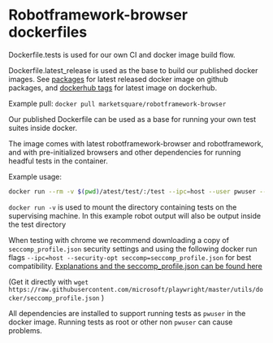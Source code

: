 # Robotframework-browser dockerfiles

Dockerfile.tests is used for our own CI and docker image build flow.

Dockerfile.latest_release is used as the base to build our published docker images. 
See [packages](https://github.com/MarketSquare/robotframework-browser/packages) for latest released docker image on github packages, and [dockerhub tags](https://hub.docker.com/r/marketsquare/robotframework-browser/tags?page=1&ordering=last_updated) for latest image on dockerhub.

Example pull: `docker pull marketsquare/robotframework-browser`


Our published Dockerfile can be used as a base for running your own test suites inside docker.

The image comes with latest robotframework-browser and robotframework, and with pre-initialized browsers and other dependencies for running headful tests in the container.

Example usage:
``` bash
docker run --rm -v $(pwd)/atest/test/:/test --ipc=host --user pwuser --security-opt seccomp=seccomp_profile.json marketsquare/robotframework-browser:latest bash -c "robot --outputdir /test/output /test"
```

`docker run -v` is used to mount the directory containing tests on the supervising machine. In this example robot output will also be output inside the test directory


When testing with chrome we recommend downloading a copy of `seccomp_profile.json` security settings and using the following docker run flags ```--ipc=host --security-opt seccomp=seccomp_profile.json``` for best compatibility. [Explanations and the seccomp_profile.json can be found here](https://github.com/microsoft/playwright/blob/master/docs/src/docker.md#crawling-and-scraping)

(Get it directly with `wget https://raw.githubusercontent.com/microsoft/playwright/master/utils/docker/seccomp_profile.json` )

All dependencies are installed to support running tests as `pwuser` in the docker image. Running tests as root or other non `pwuser` can cause problems.
